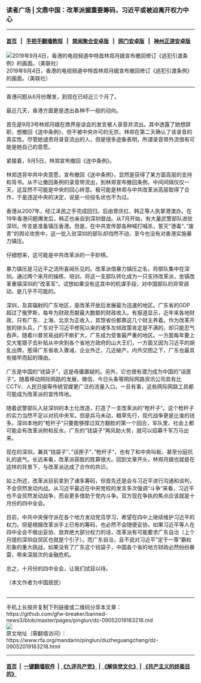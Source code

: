 ### 读者广场 | 文鼎中国：改革派握重要筹码，习近平或被迫离开权力中心
------------------------

#### [首页](https://github.com/gfw-breaker/banned-news3/blob/master/README.md) &nbsp;&nbsp;|&nbsp;&nbsp; [手把手翻墙教程](https://github.com/gfw-breaker/guides/wiki) &nbsp;&nbsp;|&nbsp;&nbsp; [禁闻聚合安卓版](https://github.com/gfw-breaker/bn-android) &nbsp;&nbsp;|&nbsp;&nbsp; [网门安卓版](https://github.com/oGate2/oGate) &nbsp;&nbsp;|&nbsp;&nbsp; [神州正道安卓版](https://github.com/SzzdOgate/update) 



<div id="headerimg">
 <img alt="2019年9月4日，香港的电视频道中特首林郑月娥宣布撤回修订《逃犯引渡条例》的画面。（美联社）" src="https://www.rfa.org/mandarin/yataibaodao/gangtai/lf-09042019135225.html/lf94.jpg/@@images/0db9a947-cc0b-4a2b-a0f9-43a74b8d021b.jpeg" title="2019年9月4日，香港的电视频道中特首林郑月娥宣布撤回修订《逃犯引渡条例》的画面。（美联社）"/>
 <div id="headerimgcontents">
  <div id="headerimgcaption">
   <span>
    2019年9月4日，香港的电视频道中特首林郑月娥宣布撤回修订《逃犯引渡条例》的画面。（美联社）
   </span>
   <!-- zoomattribute -->
  </div>
  <!-- headerimgcaption -->
 </div>
 <!-- headerimagecontents -->
</div>

<hr/>
<div id="storytext">
 <div>
  <div class="slot_header">
  </div>
 </div>
 <p>
  香港问题从6月份爆发，到现在已经近三个月了。
  <br/>
  <br/>
  最近几天，香港方面更是透出各种不一般的动向。
  <br/>
  <br/>
  首先是9月3号林郑月娥在商界座谈会的发言被人录音并流出。其中透露了她想辞职，想撤回《送中条例》，但不被中央许可的无奈。林郑在第二天确认了该录音的真实性。尽管她谴责将录音流出的人，但是很多迹象表明，所谓录音带外流很有可能是她自己的意愿。
  <br/>
  <br/>
  紧接着，9月5日，林郑宣布撤回《送中条例》。
  <br/>
  <br/>
  林郑违背中共中央意愿，宣布撤回《送中条例》，显然是获得了某方面高层的支持和背书。从不让撤回条例的录音带流出，到林郑宣布撤回条例，中间间隔仅仅一天，这显然不可能是中央的回心转意。极可能是林郑与中共改革派高层取得了合作，于是违逆中央的决定，说是一份投名状也不为过。
  <br/>
  <br/>
  香港从2007年，经江泽民之手完成回归。后由曾庆红、韩正等人执掌港澳办。在19年香港问题爆发后，韩正也亲自到深圳督战。从7月开始，有大量武警部队进驻深圳，传言是准备镇压香港。但是，在中共宣传部各种喊打喊杀，誓灭“港毒“、”废青“的舆论攻势中，这一批入驻深圳的部队却岿然不动，至今也没有对香港实施暴力镇压。
  <br/>
  <br/>
  仔细想来，这可能是中共改革派的一手妙棋。
  <br/>
  <br/>
  暴力镇压是习近平之流所喜闻乐见的。改革派借暴力镇压之名，将部队集中在深圳。通过两个来月的操练、培训，将这一支部队转化成为一只支持改革派，坐镇改革重镇深圳的“改革军“。试想如果没有这其中的机谋手段，对中国部队的异常调动，是几乎不可能的。
  <br/>
  <br/>
  深圳，及其辐射的广东地区，是改革开放后发展最为迅速的地区。广东省的GDP超过了俄罗斯，每年为财政贡献最大数额的财政收入。有报道显示，近年来各地财政，只有广东、上海、北京为正收入，其馀省份都靠这几个财主养着。作为改革开放的排头兵，广东对于习近平修宪以来的诸多左倾政策肯定是不满的，却只能忍气吞声。随着川普贸易战的不断扩大，广东成为受害最严重的地区。一方面每年要上交大笔银子去补贴从中央到各个省地方政府的山大王们，一方面又因为习近平的胡乱出牌，惹得广东省收入骤减，企业外迁，几近破产。内外交困之下，广东也最具有揭竿而起的理由。
  <br/>
  <br/>
  广东是中国的“钱袋子“，这是毋庸置疑的。另外，它也很有潜力成为中国的”话匣子“。随着移动网际网路的发展，微信、今日头条等网际网路资讯公司具有比CCTV、人民日报等传统官媒更广泛的流量入口。一旦有事，这些网际网路工具都可能成为改革派的宣传阵地。
  <br/>
  <br/>
  随着武警部队入驻深圳的本土化改造，打造了一支改革派的“枪杆子“。这个枪杆子的实力当然不足以对抗中央军。但是兵马未动，粮草先行，现代战争更是比谁的钱多。深圳本地的”枪杆子“只要能够撑过双方翻脸的第一个回合，军队里、社会上都可能会有改革派附和反水。广东的”钱袋子“再风助火势，就可以招募千军万马出来。
  <br/>
  <br/>
  现在的深圳，兼具“钱袋子“、”话匣子“、”枪杆子“，也有了和中央叫板，甚至分庭抗礼的底气。长远来看，改革派获胜的胜算很大。回到文章开头，林郑月娥也就是在这样的背景下，与改革派达成了合作的共识。
  <br/>
  <br/>
  如上所述，改革派目前拿到了诸多筹码，但首先还是会与习近平进行沟通和谈判，不会贸然发动内战。从习近平最近在中央党校的发言多次强调“斗争“来看，习近平也不会贸然发动战争，而会更多借助于党内斗争。双方现在争执的焦点应该就是十月份的四中全会。
  <br/>
  <br/>
  目前，中共中央保守派在各个地方发动党员学习，希望在四中上继续维护习近平的权力。但是根据改革派手上已有的筹码，也必然不会随便妥协。如果习近平等人在四中全会不做出妥协、放弃绝大部分权力的话，改革派有可能要求广东自治（上个月提的深圳自贸区也就是个引子）。而广东自治，且不说对习近平“定于一尊“霸权形象的重大挑战，如果没有了广东这个钱袋子，中国各个省的地方财政必然纷纷暴雷，带来深层次的金融危机。
  <br/>
  <br/>
  总之，十月份的四中全会，让我们拭目以待。
  <br/>
  <br/>
  （本文作者为中国居民）
  <br/>
  <br/>
 </p>
</div>

<hr/>
手机上长按并复制下列链接或二维码分享本文章：<br/>
https://github.com/gfw-breaker/banned-news3/blob/master/pages/pinglun/dz-09052019163218.md <br/>
<a href='https://github.com/gfw-breaker/banned-news3/blob/master/pages/pinglun/dz-09052019163218.md'><img src='https://github.com/gfw-breaker/banned-news3/blob/master/pages/pinglun/dz-09052019163218.md.png'/></a> <br/>
原文地址（需翻墙访问）：https://www.rfa.org/mandarin/pinglun/duzheguangchang/dz-09052019163218.html


------------------------
#### [首页](https://github.com/gfw-breaker/banned-news3/blob/master/README.md) &nbsp;|&nbsp; [一键翻墙软件](https://github.com/gfw-breaker/nogfw/blob/master/README.md) &nbsp;| [《九评共产党》](https://github.com/gfw-breaker/9ping.md/blob/master/README.md#九评之一评共产党是什么) | [《解体党文化》](https://github.com/gfw-breaker/jtdwh.md/blob/master/README.md) | [《共产主义的终极目的》](https://github.com/gfw-breaker/gczydzjmd.md/blob/master/README.md)


<img src='http://gfw-breaker.win/banned-news3/pages/pinglun/dz-09052019163218.md' width='0px' height='0px'/>